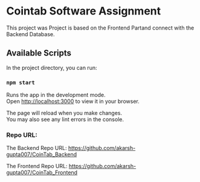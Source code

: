 # Cointab Software Assignment

This project was Project is based on the Frontend Partand connect with the Backend Database.

## Available Scripts

In the project directory, you can run:

### `npm start`

Runs the app in the development mode.\
Open [http://localhost:3000](http://localhost:3000) to view it in your browser.

The page will reload when you make changes.\
You may also see any lint errors in the console.


### Repo URL:

The Backend Repo URL: https://github.com/akarsh-gupta007/CoinTab_Backend

The Frontend Repo URL: https://github.com/akarsh-gupta007/CoinTab_Frontend
